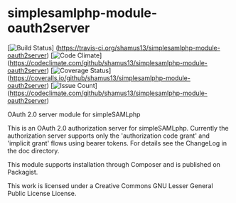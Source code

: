 simplesamlphp-module-oauth2server
=================================
[![Build Status](https://travis-ci.org/shamus13/simplesamlphp-module-oauth2server.svg?branch=master)]
(https://travis-ci.org/shamus13/simplesamlphp-module-oauth2server)
[![Code Climate](https://codeclimate.com/github/shamus13/simplesamlphp-module-oauth2server/badges/gpa.svg)]
(https://codeclimate.com/github/shamus13/simplesamlphp-module-oauth2server)
[![Coverage Status](https://coveralls.io/repos/github/shamus13/simplesamlphp-module-oauth2server/badge.svg)]
(https://coveralls.io/github/shamus13/simplesamlphp-module-oauth2server)
[![Issue Count](https://codeclimate.com/github/shamus13/simplesamlphp-module-oauth2server/badges/issue_count.svg)]
(https://codeclimate.com/github/shamus13/simplesamlphp-module-oauth2server)

OAuth 2.0 server module for simpleSAMLphp

This is an OAuth 2.0 authorization server for simpleSAMLphp. Currently the authorization server supports only the
'authorization code grant' and 'implicit grant' flows using bearer tokens. For details see the ChangeLog in the doc directory.

This module supports installation through Composer and is published on Packagist.

This work is licensed under a Creative Commons GNU Lesser General Public License License.

